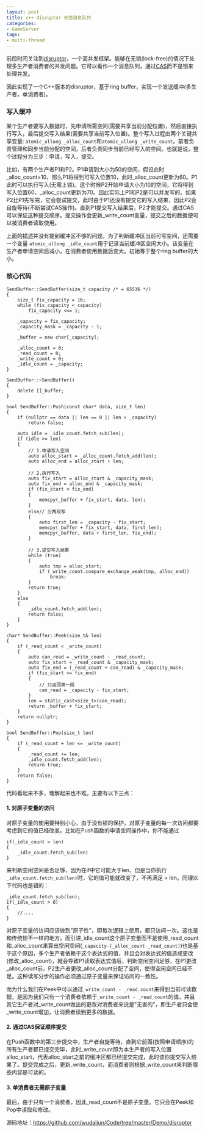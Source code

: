```yaml
---
layout: post
title: c++ disruptor 无锁消息队列
categories:
- GameServer
tags:
- multi-thread
---
```


前段时间关注到[disruptor][1]，一个高并发框架。能够在无锁(lock-free)的情况下处理多生产者消费者的并发问题。它可以看作一个消息队列，通过[CAS][2]而不是锁来处理并发。

因此实现了一个C++版本的disruptor，基于ring buffer，实现一个发送缓冲(多生产者，单消费者)。

<!--more-->

### 写入缓冲

某个生产者要写入数据时，先申请所需空间(需要共享当前分配位置)，然后直接执行写入，最后提交写入结果(需要共享当前写入位置)。整个写入过程由两个关键共享变量: `atomic_ullong _alloc_count`和`atomic_ullong _write_count`。前者负责管理和同步当前分配的空间，后者负责同步当前已经写入的空间。也就是说，整个过程分为三步：申请，写入，提交。

比如，有两个生产者P1和P2。P1申请到大小为50的空间，假设此时\_alloc\_count=10，那么P1将得到可写入位置10，此时\_alloc\_count更新为60。P1此时可以执行写入(无需上锁)。这个时候P2开始申请大小为10的空间，它将得到写入位置60，\_alloc\_count更新为70。因此实际上P1和P2是可以并发写的。如果P2比P1先写完，它会尝试提交，此时由于P1还没有提交它的写入结果，因此P2会自旋等待(不断尝试CAS操作)。直到P1提交写入结果后，P2才能提交。通过CAS可以保证这种提交顺序。提交操作会更新\_write\_count变量，提交之后的数据便可以被消费者读取使用。

上面的描述并没有提到缓冲区不够的问题，为了判断缓冲区当前可写空间，还需要一个变量 `atomic_ullong _idle_count`用于记录当前缓冲区空闲大小。该变量在生产者申请空间后减小，在消费者使用数据后变大。初始等于整个ring buffer的大小。

### 核心代码

```
SendBuffer::SendBuffer(size_t capacity /* = 65536 */)
{
    size_t fix_capacity = 16;
    while (fix_capacity < capacity)
        fix_capacity <<= 1;

    _capacity = fix_capacity;
    _capacity_mask = _capacity - 1;

    _buffer = new char[_capacity];

    _alloc_count = 0;
    _read_count = 0;
    _write_count = 0;
    _idle_count = _capacity;
}

SendBuffer::~SendBuffer()
{
    delete []_buffer;
}

bool SendBuffer::Push(const char* data, size_t len)
{
    if (nullptr == data || len == 0 || len > _capacity)
        return false;

    auto idle = _idle_count.fetch_sub(len);
    if (idle >= len)
    {
        // 1.申请写入空间
        auto alloc_start = _alloc_count.fetch_add(len);
        auto alloc_end = alloc_start + len;

        // 2.执行写入
        auto fix_start = alloc_start & _capacity_mask;
        auto fix_end = alloc_end & _capacity_mask;
        if (fix_start < fix_end)
        {
            memcpy(_buffer + fix_start, data, len);
        }
        else// 分两段写
        {
            auto first_len = _capacity - fix_start;
            memcpy(_buffer + fix_start, data, first_len);
            memcpy(_buffer, data + first_len, fix_end);
        }

        // 3.提交写入结果
        while (true)
        {
            auto tmp = alloc_start;
            if (_write_count.compare_exchange_weak(tmp, alloc_end))
                break;
        }
        return true;
    }
    else
    {
        _idle_count.fetch_add(len);
        return false;
    }
}

char* SendBuffer::Peek(size_t& len)
{
    if (_read_count < _write_count)
    {
        auto can_read = _write_count - _read_count;
        auto fix_start = _read_count & _capacity_mask;
        auto fix_end = (_read_count + can_read) & _capacity_mask;
        if (fix_start >= fix_end) 
        {
            // 只返回第一段
            can_read = _capacity - fix_start;
        }
        len = static_cast<size_t>(can_read);
        return _buffer + fix_start;
    }
    return nullptr;
}

bool SendBuffer::Pop(size_t len)
{
    if (_read_count + len <= _write_count)
    {
        _read_count += len;
        _idle_count.fetch_add(len);
        return true;
    }
    return false;
}
```

代码看起来不多，理解起来也不难。主要有以下三点：

#### 1. 对原子变量的访问

对原子变量的使用要特别小心，由于没有锁的保护，对原子变量的每一次访问都要考虑到它的值已经改变。比如在Push函数的申请空间操作中，你不能通过

```	
if(_idle_count > len)
{
	_idle_count.fetch_sub(len)
}
```

来判断空闲空间是否足够，因为在if中它可能大于len，但是当你执行`_idle_count.fetch_sub(len)`时，它的值可能就改变了，不再满足 > len。同理以下代码也是错的：

```
_idle_count.fetch_sub(len);
if(_idle_count > 0)
{
	//....
}
```

对原子变量的访问应该做到"原子性"，即每次逻辑上使用，都只访问一次。这也是和传统锁不一样的地方。而引进\_idle\_count这个原子变量而不是使用\_read\_count和\_alloc\_count来算出空闲空间(`_capacity-(_alloc_count-_read_count)`)也是基于这个原因，多个生产者依赖于这个表达式的值，并且会对表达式的值造成更改(修改\_alloc\_count)，就会导致P1读取表达式值后，判断空闲空间足够，在P1更改\_alloc\_count前，P2生产者更改\_alloc\_count分配了空间，使得空闲空间已经不足。这种读写分步的操作必须通过原子变量来保证访问的一致性。

而为什么我们在Peek中可以通过`_write_count - _read_count`来得到当前可读数据，是因为我们只有一个消费者依赖于`_write_count - _read_count`的值，并且其它生产者对\_write\_count做出的更改对消费者来说是"无害的"，即生产者只会使\_write\_count增加，让消费者读到更多的数据。

#### 2. 通过CAS保证顺序提交

在Push函数中的第三步提交中，生产者自旋等待，直到它前面(按照申请顺序)的所有生产者都已提交完毕，此时\_write\_count即为本生产者的写入位置alloc\_start，代表alloc\_start之前的缓冲区都已经提交完成，此时该你提交写入结果了。提交完成之后，更新\_write\_count，而消费者则根据\_write\_count来判断哪些内容是可读的。

#### 3. 单消费者无需原子变量

最后，由于只有一个消费者，因此\_read\_count不是原子变量。它只会在Peek和Pop中读取和修改。

源码地址：https://github.com/wudaijun/Code/tree/master/Demo/disruptor

[1]: http://ifeve.com/disruptor/ "disruptor"
[2]: http://coolshell.cn/articles/8239.html "compare and swap"
